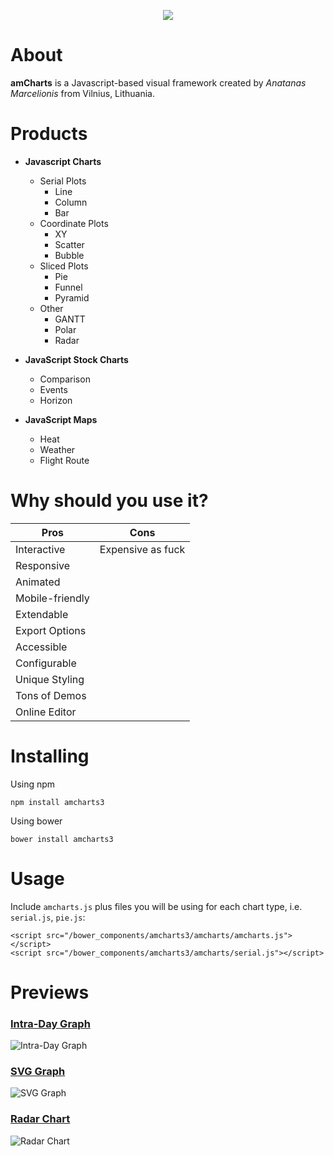 <p align="center">
  <img src="https://avatars1.githubusercontent.com/u/1116146?s=460&v=4"></img>
</p>

# About
**amCharts** is a Javascript-based visual framework created by *Anatanas Marcelionis* from Vilnius, Lithuania.

# Products
* **Javascript Charts**
  * Serial Plots
    * Line
    * Column
    * Bar
  * Coordinate Plots
    * XY
    * Scatter
    * Bubble
  * Sliced Plots
    * Pie
    * Funnel
    * Pyramid
  * Other 
    * GANTT
    * Polar
    * Radar
    
* **JavaScript Stock Charts**
  * Comparison
  * Events
  * Horizon
  
* **JavaScript Maps**
  * Heat
  * Weather
  * Flight Route
  
# Why should you use it?
Pros|Cons
------------ | -------------
Interactive|Expensive as fuck
Responsive|
Animated|
Mobile-friendly|
Extendable|
Export Options|
Accessible|
Configurable|
Unique Styling|
Tons of Demos|
Online Editor|

# Installing
Using npm
```
npm install amcharts3
```
Using bower
```
bower install amcharts3
```

# Usage
Include `amcharts.js` plus files you will be using for each chart type, i.e.
`serial.js`, `pie.js`:

```
<script src="/bower_components/amcharts3/amcharts/amcharts.js"></script>
<script src="/bower_components/amcharts3/amcharts/serial.js"></script>
```

# Previews
### [Intra-Day Graph](https://codepen.io/anon/pen/mzGXYe)
![Intra-Day Graph](https://i.imgur.com/BxxXnRX.png)
### [SVG Graph](https://codepen.io/anon/pen/KGBozx)
![SVG Graph](https://i.imgur.com/VuE9bzu.png)
### [Radar Chart](https://codepen.io/anon/pen/ReBMVV)
![Radar Chart](https://i.imgur.com/ZYJOVYx.png)



